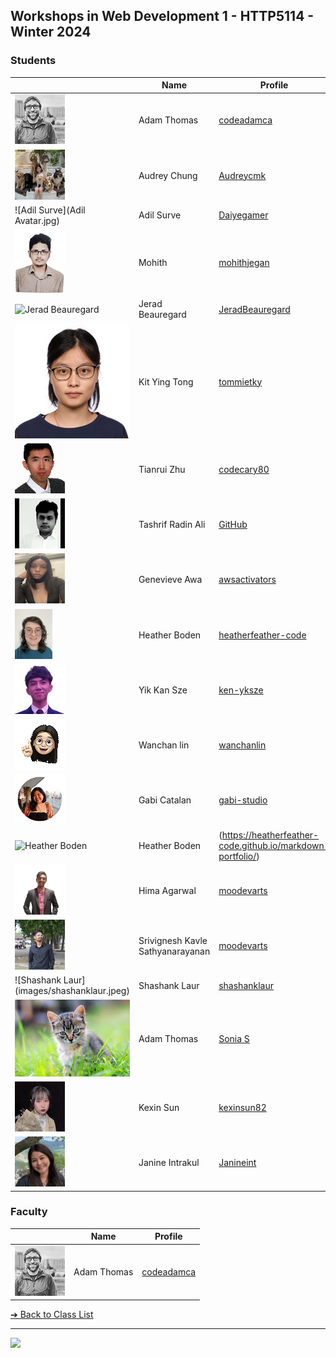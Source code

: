 <style>@import url("//readme.codeadam.ca/readme.css");</style>

## Workshops in Web Development 1 - HTTP5114 - Winter 2024

### Students


|                                       | Name         | Profile                                   |
| ------------------------------------- | ------------ | ----------------------------------------- |
| ![Adam Thomas](images/codeadamca.png) | Adam Thomas  | [codeadamca](faculty/codeadamca)          |
| ![Audrey Chung](images/Audreycmk.jpg) | Audrey Chung | [Audreycmk](https://github.com/Audreycmk) |
| ![Adil Surve](Adil Avatar.jpg) | Adil Surve | [Daiyegamer](https://github.com/Daiyegamer/Daiyegamer.github.io) |
| ![Mohith](images/mohithjegan.jpg)     | Mohith      | [mohithjegan](students/mohithjegan.markdown) |
| ![Jerad Beauregard](./images/JeradBeauregard.jpg)| Jerad Beauregard | [JeradBeauregard](https://github.com/JeradBeauregard) |
| ![TommieTKY](images/tommietky.jpg)    | Kit Ying Tong | [tommietky](students/tommietky)  |
| ![Tianrui Zhu](images/codecary80.jpg) | Tianrui Zhu | [codecary80](https://github.com/CodeCary80/Markdown.Portfolio) |
| ![Tashrif Radin Ali](./images/ramdao.jpg)|Tashrif Radin Ali |[GitHub](https://github.com/Ramdao)|
| ![Genevieve Awa](images/awsactivators.jpg)  | Genevieve Awa | [awsactivators](https://awsactivators.github.io) | 
| ![Heather Boden](/images/heatherfeather-code.jpg) | Heather Boden | [heatherfeather-code](https://heatherfeather-code.github.io/markdown-portfolio/)|
| ![Yik Kan Sze](images/ken-yksze.jpg)  | Yik Kan Sze | [ken-yksze](students/ken-yksze)  |               |
| ![Wanchan Lin](images/wanchanlin.png) | Wanchan lin | [wanchanlin](student/wanchanlin) |
| ![Gabi Catalan](images/gabi-studio.png) | Gabi Catalan | [gabi-studio](students/gabi-studio.markdown) |
| ![Heather Boden](/images/heatherfeather-code.jpeg) | Heather Boden | (https://heatherfeather-code.github.io/markdown-portfolio/)|
| ![Hima Agarwal](images/moodevarts.png) | Hima Agarwal | [moodevarts](students/moodevarts.md) |
| ![Srivignesh Kavle Sathyanarayanan](images/srivignesh95.jpeg) | Srivignesh Kavle Sathyanarayanan | [moodevarts](students/srivignesh95.markdown) |
| ![Shashank Laur] (images/shashanklaur.jpeg) | Shashank Laur | [shashanklaur](students/shashank.md)|
| ![Sonia Serrano](./images/sonia02020202.jpg) | Adam Thomas | [Sonia S](https://github.com/sonia02020202) |
| ![Kexin Sun](images/kexinsun82.jpg) | Kexin Sun | [kexinsun82](students/kexinsun82.markdown) |
| ![Janine Intrakul](images/janine-resized.png)  | Janine Intrakul   | [Janineint](students/janineint.markdown)|

### Faculty

|                                       | Name        | Profile                          |
| ------------------------------------- | ----------- | -------------------------------- |
| ![Adam Thomas](images/codeadamca.png) | Adam Thomas | [codeadamca](faculty/codeadamca) |


[&#10132; Back to Class List](/)

---

<a href="https://brickmmo.com">
<img src="https://brickmmo.com/images/brickmmo-logo-horizontal.jpg" width="100">
</a>
